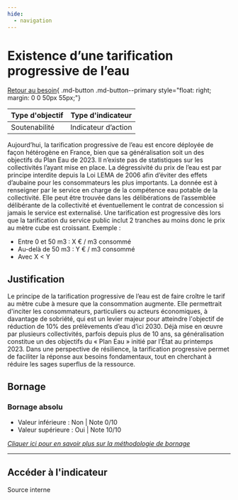 ```yaml
---
hide:
  - navigation
---
```


# Existence d’une tarification progressive de l’eau 

[Retour au besoin](https://konsilion.github.io/diag360/pages/besoins/bv1){ .md-button .md-button--primary style="float: right; margin: 0 0 50px 55px;"}

|Type d'objectif|Type d'indicateur|
|--|--|
|Soutenabilité|Indicateur d’action|

Aujourd’hui,  la  tarification  progressive  de  l’eau  est  encore  déployée  de  façon hétérogène en France, bien que sa généralisation soit un des objectifs du Plan Eau de 2023.  Il  n’existe  pas  de  statistiques  sur  les  collectivités  l’ayant  mise  en  place.  La dégressivité du prix de l’eau est par principe interdite depuis la Loi LEMA de 2006 afin d’éviter des effets d’aubaine pour les consommateurs les plus importants. 
La donnée est à renseigner par le service en charge de la compétence eau potable de la collectivité. Elle peut être trouvée dans les délibérations de l’assemblée délibérante de  la  collectivité  et  éventuellement  le  contrat  de  concession  si  jamais  le  service est externalisé. 
Une  tarification  est  progressive  dès  lors  que  la  tarification  du  service public inclut 2 
tranches au moins donc le prix au mètre cube est croissant. Exemple : 

* Entre 0 et 50 m3 : X € / m3 consommé 
* Au-delà de 50 m3 : Y € / m3 consommé 
* Avec X < Y 

## Justification

Le  principe  de la tarification progressive de l’eau est de faire croître le tarif au mètre cube  à  mesure  que  la  consommation  augmente.  Elle  permettrait  d'inciter  les consommateurs,  particuliers  ou  acteurs  économiques,  à  davantage  de  sobriété,  qui est  un  levier  majeur  pour  atteindre l'objectif de réduction de 10% des prélèvements d’eau d’ici 2030. Déjà mise en œuvre par plusieurs collectivités, parfois depuis plus de 10 ans, sa généralisation constitue un des objectifs du « Plan Eau » initié par l’État au printemps 2023. 
Dans  une  perspective  de  résilience,  la  tarification  progressive  permet  de  faciliter  la réponse aux besoins fondamentaux, tout en cherchant à réduire les sages superflus de la ressource. 

## Bornage

### Bornage absolu

* Valeur inférieure : Non | Note 0/10
* Valeur supérieure : Oui | Note 10/10

*[Cliquer ici pour en savoir plus sur la méthodologie de bornage](https://konsilion.github.io/diag360/pages/indicateurs/methode_bornage)*

---

## Accéder à l'indicateur

Source interne

